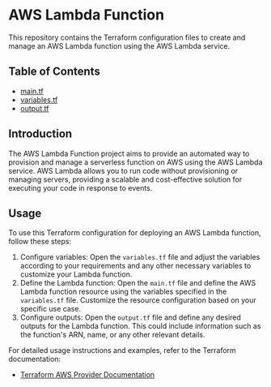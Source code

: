 # AWS Lambda Function

This repository contains the Terraform configuration files to create and manage an AWS Lambda function using the AWS Lambda service.

## Table of Contents

- [main.tf](main.tf)
- [variables.tf](variables.tf)
- [output.tf](output.tf)

## Introduction

The AWS Lambda Function project aims to provide an automated way to provision and manage a serverless function on AWS using the AWS Lambda service. AWS Lambda allows you to run code without provisioning or managing servers, providing a scalable and cost-effective solution for executing your code in response to events.

## Usage

To use this Terraform configuration for deploying an AWS Lambda function, follow these steps:

1. Configure variables: Open the `variables.tf` file and adjust the variables according to your requirements and any other necessary variables to customize your Lambda function.
2. Define the Lambda function: Open the `main.tf` file and define the AWS Lambda function resource using the variables specified in the `variables.tf` file. Customize the resource configuration based on your specific use case.
3. Configure outputs: Open the `output.tf` file and define any desired outputs for the Lambda function. This could include information such as the function's ARN, name, or any other relevant details.

For detailed usage instructions and examples, refer to the Terraform documentation:

- [Terraform AWS Provider Documentation](https://registry.terraform.io/providers/hashicorp/aws/latest/docs/resources/lambda_function)

